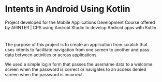 # Intents in Android Using Kotlin
Project developed for the Mobile Applications Development Course offered by ARINTER | CPS using Android Studio to develop Android apps with Kotlin.

#

The purpose of this project is to create an application from scratch that uses intents to facilitate navigation from one screen to another and pass data between activities or across applications.

We used a simple login form that passes the username data to a welcome screen when the password is correct or navigates to an access denied screen when the password is incorrect.
